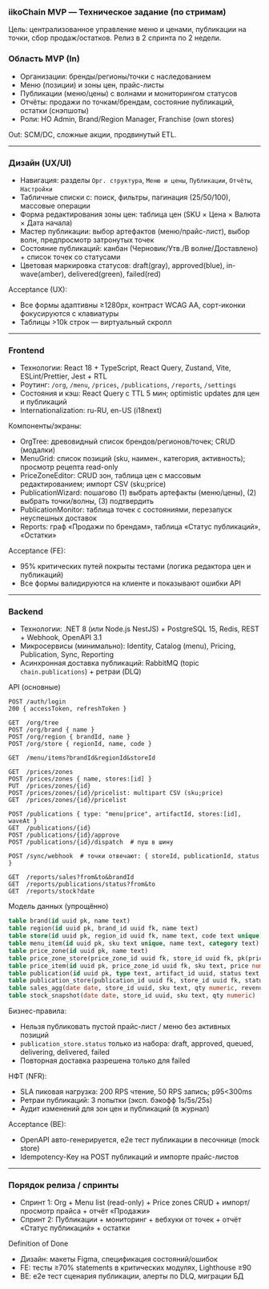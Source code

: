 ### iikoChain MVP — Техническое задание (по стримам)

Цель: централизованное управление меню и ценами, публикации на точки, сбор продаж/остатков. Релиз в 2 спринта по 2 недели.

### Область MVP (In)
- Организации: бренды/регионы/точки с наследованием
- Меню (позиции) и зоны цен, прайс-листы
- Публикации (меню/цены) с волнами и мониторингом статусов
- Отчёты: продажи по точкам/брендам, состояние публикаций, остатки (снэпшоты)
- Роли: HO Admin, Brand/Region Manager, Franchise (own stores)

Out: SCM/DC, сложные акции, продвинутый ETL.

---
### Дизайн (UX/UI)
- Навигация: разделы `Орг. структура`, `Меню и цены`, `Публикации`, `Отчёты`, `Настройки`
- Табличные списки с: поиск, фильтры, пагинация (25/50/100), массовые операции
- Форма редактирования зоны цен: таблица цен (SKU × Цена × Валюта × Дата начала)
- Мастер публикации: выбор артефактов (меню/прайс-лист), выбор волн, предпросмотр затронутых точек
- Состояние публикаций: канбан (Черновик/Утв./В волне/Доставлено) + список точек со статусами
- Цветовая маркировка статусов: draft(gray), approved(blue), in-wave(amber), delivered(green), failed(red)

Acceptance (UX):
- Все формы адаптивны ≥1280px, контраст WCAG AA, сорт-иконки фокусируются с клавиатуры
- Таблицы >10k строк — виртуальный скролл

---
### Frontend
- Технологии: React 18 + TypeScript, React Query, Zustand, Vite, ESLint/Prettier, Jest + RTL
- Роутинг: `/org`, `/menu`, `/prices`, `/publications`, `/reports`, `/settings`
- Состояния и кэш: React Query с TTL 5 мин; optimistic updates для цен и публикаций
- Internationalization: ru-RU, en-US (i18next)

Компоненты/экраны:
- OrgTree: древовидный список брендов/регионов/точек; CRUD (модалки)
- MenuGrid: список позиций (sku, наимен., категория, активность); просмотр рецепта read-only
- PriceZoneEditor: CRUD зон, таблица цен с массовым редактированием; импорт CSV (sku;price)
- PublicationWizard: пошагово (1) выбрать артефакты (меню/цены), (2) выбрать точки/волны, (3) подтвердить
- PublicationMonitor: таблица точек с состояниями, перезапуск неуспешных доставок
- Reports: граф «Продажи по брендам», таблица «Статус публикаций», «Остатки»

Acceptance (FE):
- 95% критических путей покрыты тестами (логика редактора цен и публикаций)
- Все формы валидируются на клиенте и показывают ошибки API

---
### Backend
- Технологии: .NET 8 (или Node.js NestJS) + PostgreSQL 15, Redis, REST + Webhook, OpenAPI 3.1
- Микросервисы (минимально): Identity, Catalog (menu), Pricing, Publication, Sync, Reporting
- Асинхронная доставка публикаций: RabbitMQ (topic `chain.publications`) + ретраи (DLQ)

API (основные)

```http
POST /auth/login
200 { accessToken, refreshToken }

GET  /org/tree
POST /org/brand { name }
POST /org/region { brandId, name }
POST /org/store { regionId, name, code }

GET  /menu/items?brandId&regionId&storeId

GET  /prices/zones
POST /prices/zones { name, stores:[id] }
PUT  /prices/zones/{id}
POST /prices/zones/{id}/pricelist: multipart CSV (sku;price)
GET  /prices/zones/{id}/pricelist

POST /publications { type: "menu|price", artifactId, stores:[id], waveAt }
GET  /publications/{id}
POST /publications/{id}/approve
POST /publications/{id}/dispatch  # пуш в шину

POST /sync/webhook  # точки отвечают: { storeId, publicationId, status }

GET  /reports/sales?from&to&brandId
GET  /reports/publications/status?from&to
GET  /reports/stock?date
```

Модель данных (упрощённо)

```sql
table brand(id uuid pk, name text)
table region(id uuid pk, brand_id uuid fk, name text)
table store(id uuid pk, region_id uuid fk, name text, code text unique)
table menu_item(id uuid pk, sku text unique, name text, category text)
table price_zone(id uuid pk, name text)
table price_zone_store(price_zone_id uuid fk, store_id uuid fk, pk(price_zone_id, store_id))
table price_item(id uuid pk, price_zone_id uuid fk, sku text, price numeric, start_date date)
table publication(id uuid pk, type text, artifact_id uuid, status text, wave_at timestamptz)
table publication_store(publication_id uuid fk, store_id uuid fk, status text, updated_at timestamptz)
table sales_agg(date date, store_id uuid, sku text, qty numeric, revenue numeric)
table stock_snapshot(date date, store_id uuid, sku text, qty numeric)
```

Бизнес-правила:
- Нельзя публиковать пустой прайс-лист / меню без активных позиций
- `publication_store.status` только из набора: draft, approved, queued, delivering, delivered, failed
- Повторная доставка разрешена только для failed

НФТ (NFR):
- SLA пиковая нагрузка: 200 RPS чтение, 50 RPS запись; p95<300ms
- Ретраи публикаций: 3 попытки (эксп. бэкофф 1s/5s/25s)
- Аудит изменений для зон цен и публикаций (в журнал)

Acceptance (BE):
- OpenAPI авто-генерируется, e2e тест публикации в песочнице (mock store)
- Idempotency-Key на POST публикаций и импорте прайс-листов

---
### Порядок релиза / спринты
- Спринт 1: Org + Menu list (read-only) + Price zones CRUD + импорт/просмотр прайса + отчёт «Продажи»
- Спринт 2: Публикации + мониторинг + вебхуки от точек + отчёт «Статус публикаций» + остатки

Definition of Done
- Дизайн: макеты Figma, спецификация состояний/ошибок
- FE: тесты ≥70% statements в критических модулях, Lighthouse ≥90
- BE: e2e тест сценария публикации, алерты по DLQ, миграции БД

